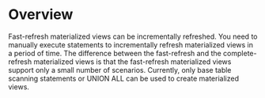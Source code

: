 # Overview<a name="EN-US_TOPIC_0295970207"></a>

Fast-refresh materialized views can be incrementally refreshed. You need to manually execute statements to incrementally refresh materialized views in a period of time. The difference between the fast-refresh and the complete-refresh materialized views is that the fast-refresh materialized views support only a small number of scenarios. Currently, only base table scanning statements or UNION ALL can be used to create materialized views.

